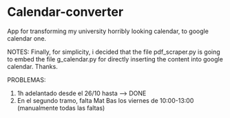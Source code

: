 # Calendar-converter

App for transforming my university horribly looking calendar, to google calendar one.

NOTES:
Finally, for simplicity, i decided that the file pdf_scraper.py is going to embed the file g_calendar.py for directly inserting the content into google calendar. Thanks.

PROBLEMAS:

1. 1h adelantado desde el 26/10 hasta --> DONE
2. En el segundo tramo, falta Mat Bas los viernes de 10:00-13:00 (manualmente todas las faltas)
